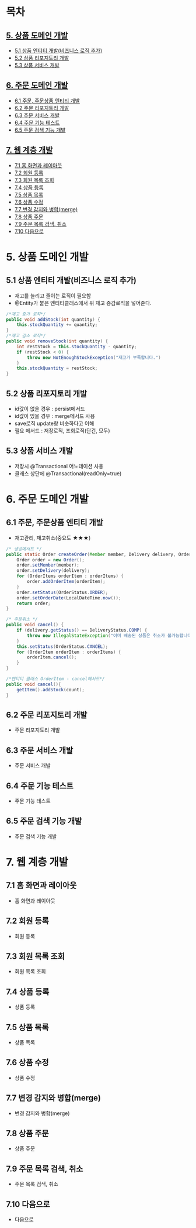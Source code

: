 # 목차

## [5. 상품 도메인 개발](#5-상품-도메인-개발)

- [5.1 상품 엔티티 개발(비즈니스 로직 추가)](#51-상품-엔티티-개발비즈니스-로직-추가)
- [5.2 상품 리포지토리 개발](#52-상품-리포지토리-개발)
- [5.3 상품 서비스 개발](#53-상품-서비스-개발)

## [6. 주문 도메인 개발](#6-주문-도메인-개발)

- [6.1 주문, 주문상품 엔티티 개발](#61-주문-주문상품-엔티티-개발)
- [6.2 주문 리포지토리 개발](#62-주문-리포지토리-개발)
- [6.3 주문 서비스 개발](#63-주문-서비스-개발)
- [6.4 주문 기능 테스트](#64-주문-기능-테스트)
- [6.5 주문 검색 기능 개발](#65-주문-검색-기능-개발)

## [7. 웹 계층 개발](#7-웹-계층-개발)

- [7.1 홈 화면과 레이아웃](#71-홈-화면과-레이아웃)
- [7.2 회원 등록](#72-회원-등록)
- [7.3 회원 목록 조회](#73-회원-목록-조회)
- [7.4 상품 등록](#74-상품-등록)
- [7.5 상품 목록](#75-상품-목록)
- [7.6 상품 수정](#76-상품-수정)
- [7.7 변경 감지와 병합(merge)](#77-변경-감지와-병합merge)
- [7.8 상품 주문](#78-상품-주문)
- [7.9 주문 목록 검색, 취소](#79-주문-목록-검색-취소)
- [7.10 다음으로](#710-다음으로)

# 5. 상품 도메인 개발

## 5.1 상품 엔티티 개발(비즈니스 로직 추가)

- 재고를 늘리고 줄이는 로직이 필요함
- @Entity가 붙은 엔티티클래스에서 위 재고 증감로직을 넣어준다.

```java
/*재고 증가 로직*/
public void addStock(int quantity) {
    this.stockQuantity += quantity;
}
/*재고 감소 로직*/
public void removeStock(int quantity) {
    int restStock = this.stockQuantity - quantity;
    if (restStock < 0) {
        throw new NotEnoughStockException("재고가 부족합니다.")
    }
    this.stockQuantity = restStock;
}
```

## 5.2 상품 리포지토리 개발

- id값이 없을 경우 : persist메서드
- id값이 있을 경우 : merge메서드 사용
- save로직 update랑 비슷하다고 이해
- 필요 메서드 : 저장로직, 조회로직(단건, 모두)

## 5.3 상품 서비스 개발

- 저장시 @Transactional 어노테이션 사용
- 클래스 상단에 @Transactional(readOnly=true)

# 6. 주문 도메인 개발

## 6.1 주문, 주문상품 엔티티 개발

- 재고관리, 재고취소(중요도 ★★★)

```java
/* 생성메서드 */
public static Order createOrder(Member member, Delivery delivery, OrderItem... orderItems) {
    Order order = new Order();
    order.setMember(member);
    order.setDelivery(delivery);
    for (OrderItems orderItem : orderItems) {
        order.addOrderItem(orderItem);
    }
    order.setStatus(OrderStatus.ORDER);
    order.setOrderDate(LocalDateTime.now());
    return order;
}

/* 주문취소 */
public void cancel() {
    if (delivery.getStatus() == DeliveryStatus.COMP) {
        throw new IllegalStateException("이미 배송된 상품은 취소가 불가능합니다.");
    }
    this.setStatus(OrderStatus.CANCEL);
    for (OrderItem orderItem : orderItems) {
        orderItem.cancel();
    }
}

/*엔티티 클래스 OrderItem - cancel메서드*/
public void cancel(){
    getItem().addStock(count);
}
```

## 6.2 주문 리포지토리 개발

- 주문 리포지토리 개발

## 6.3 주문 서비스 개발

- 주문 서비스 개발

## 6.4 주문 기능 테스트

- 주문 기능 테스트

## 6.5 주문 검색 기능 개발

- 주문 검색 기능 개발

# 7. 웹 계층 개발

## 7.1 홈 화면과 레이아웃

- 홈 화면과 레이아웃

## 7.2 회원 등록

- 회원 등록

## 7.3 회원 목록 조회

- 회원 목록 조회

## 7.4 상품 등록

- 상품 등록

## 7.5 상품 목록

- 상품 목록

## 7.6 상품 수정

- 상품 수정

## 7.7 변경 감지와 병합(merge)

- 변경 감지와 병합(merge)

## 7.8 상품 주문

- 상품 주문

## 7.9 주문 목록 검색, 취소

- 주문 목록 검색, 취소

## 7.10 다음으로

- 다음으로
